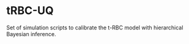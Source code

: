 # tRBC-UQ

Set of simulation scripts to calibrate the t-RBC model with hierarchical Bayesian inference.

